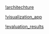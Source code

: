 [!architechture]()

[!visualization_app](README_files/streamlit_v1.png)

[!evaluation_results](README_files/evaluation_results.png)